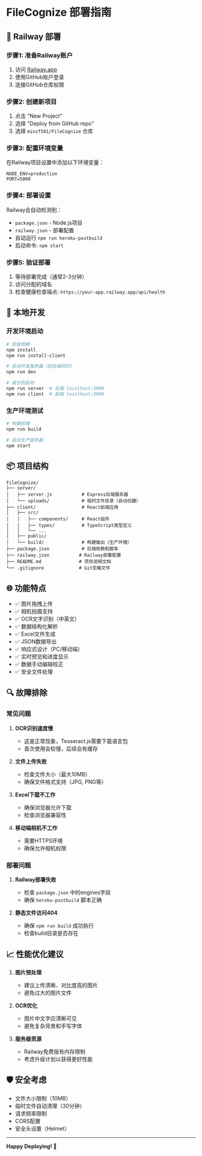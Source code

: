 # FileCognize 部署指南

## 🚀 Railway 部署

### 步骤1: 准备Railway账户
1. 访问 [Railway.app](https://railway.app)
2. 使用GitHub账户登录
3. 连接GitHub仓库权限

### 步骤2: 创建新项目
1. 点击 "New Project"
2. 选择 "Deploy from GitHub repo"
3. 选择 `minzf581/FileCognize` 仓库

### 步骤3: 配置环境变量
在Railway项目设置中添加以下环境变量：

```env
NODE_ENV=production
PORT=5000
```

### 步骤4: 部署设置
Railway会自动检测到：
- `package.json` - Node.js项目
- `railway.json` - 部署配置
- 自动运行 `npm run heroku-postbuild`
- 启动命令: `npm start`

### 步骤5: 验证部署
1. 等待部署完成（通常2-3分钟）
2. 访问分配的域名
3. 检查健康检查端点: `https://your-app.railway.app/api/health`

## 🔧 本地开发

### 开发环境启动
```bash
# 安装依赖
npm install
npm run install-client

# 启动开发服务器（前后端同时）
npm run dev

# 或分别启动
npm run server  # 后端 localhost:5000
npm run client  # 前端 localhost:3000
```

### 生产环境测试
```bash
# 构建前端
npm run build

# 启动生产服务器
npm start
```

## 📦 项目结构

```
FileCognize/
├── server/
│   ├── server.js           # Express后端服务器
│   └── uploads/            # 临时文件目录（自动创建）
├── client/                 # React前端应用
│   ├── src/
│   │   ├── components/     # React组件
│   │   ├── types/          # TypeScript类型定义
│   │   └── ...
│   ├── public/
│   └── build/              # 构建输出（生产环境）
├── package.json            # 后端依赖和脚本
├── railway.json           # Railway部署配置
├── README.md              # 项目说明文档
└── .gitignore             # Git忽略文件
```

## 🌐 功能特点

- ✅ 图片拖拽上传
- ✅ 相机拍摄支持
- ✅ OCR文字识别（中英文）
- ✅ 数据结构化解析
- ✅ Excel文件生成
- ✅ JSON数据导出
- ✅ 响应式设计（PC/移动端）
- ✅ 实时预览和进度显示
- ✅ 数据手动编辑校正
- ✅ 安全文件处理

## 🔍 故障排除

### 常见问题

1. **OCR识别速度慢**
   - 这是正常现象，Tesseract.js需要下载语言包
   - 首次使用会较慢，后续会有缓存

2. **文件上传失败**
   - 检查文件大小（最大10MB）
   - 确保文件格式支持（JPG, PNG等）

3. **Excel下载不工作**
   - 确保浏览器允许下载
   - 检查浏览器兼容性

4. **移动端相机不工作**
   - 需要HTTPS环境
   - 确保允许相机权限

### 部署问题

1. **Railway部署失败**
   - 检查 `package.json` 中的engines字段
   - 确保 `heroku-postbuild` 脚本正确

2. **静态文件访问404**
   - 确保 `npm run build` 成功执行
   - 检查build目录是否存在

## 📈 性能优化建议

1. **图片预处理**
   - 建议上传清晰、对比度高的图片
   - 避免过大的图片文件

2. **OCR优化**
   - 图片中文字应清晰可见
   - 避免复杂背景和手写字体

3. **服务器资源**
   - Railway免费版有内存限制
   - 考虑升级计划以获得更好性能

## 🛡️ 安全考虑

- 文件大小限制（10MB）
- 临时文件自动清理（30分钟）
- 请求频率限制
- CORS配置
- 安全头设置（Helmet）

---

**Happy Deploying! 🚀** 